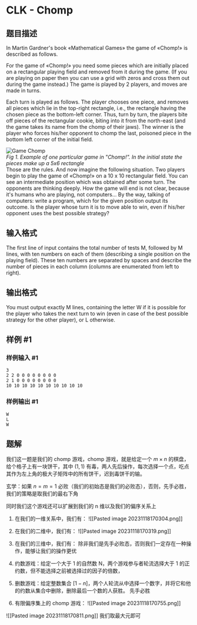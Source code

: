 # CLK - Chomp

## 题目描述

In Martin Gardner's book «Mathematical Games» the game of «Chomp!» is described as follows.   
  
 For the game of «Chomp!» you need some pieces which are initially placed on a rectangular playing field and removed from it during the game. (If you are playing on paper then you can use a grid with zeros and cross them out during the game instead.) The game is played by 2 players, and moves are made in turns.   
  
 Each turn is played as follows. The player chooses one piece, and removes all pieces which lie in the top-right rectangle, i.e., the rectangle having the chosen piece as the bottom-left corner. Thus, turn by turn, the players bite off pieces of the rectangular cookie, biting into it from the north-east (and the game takes its name from the chomp of their jaws). The winner is the player who forces his/her opponent to chomp the last, poisoned piece in the bottom left corner of the initial field.

![Game Chomp](https://cdn.luogu.com.cn/upload/vjudge_pic/SP2631/7fccaceaf6ee0e0f7170d5d2d908deccb3f516ae.png)  
_Fig 1. Example of one particular game in "Chomp!". In the initial state the pieces make up a 5х6 rectangle_   
Those are the rules. And now imagine the following situation. Two players begin to play the game of «Chomp!» on a 10 x 10 rectangular field. You can see an intermediate position which was obtained after some turn. The opponents are thinking deeply. How the game will end is not clear, because it's humans who are playing, not computers… By the way, talking of computers: write a program, which for the given position output its outcome. Is the player whose turn it is to move able to win, even if his/her opponent uses the best possible strategy?

## 输入格式

The first line of input contains the total number of tests M, followed by M lines, with ten numbers on each of them (describing a single position on the playing field). These ten numbers are separated by spaces and describe the number of pieces in each column (columns are enumerated from left to right).

## 输出格式

You must output exactly M lines, containing the letter W if it is possible for the player who takes the next turn to win (even in case of the best possible strategy for the other player), or L otherwise.

## 样例 #1

### 样例输入 #1

```
3
2 2 0 0 0 0 0 0 0 0
2 1 0 0 0 0 0 0 0 0
10 10 10 10 10 10 10 10 10 10
```

### 样例输出 #1

```
W
L
W
```

## 题解
我们这一题是我们的 chomp 游戏，chomp 游戏，就是给定一个 $m\times n$ 的棋盘，给个格子上有一块饼干，其中 $(1,1)$ 有毒，两人先后操作，每次选择一个点，吃点其作为左上角的极大子矩阵中的所有饼干，迟到毒饼干的输。

玄学：如果 $n=m=1$ 必败（我们的初始态是我们的必败态），否则，先手必胜，我们的策略是取我们的最右下角

同时我们这个游戏还可以扩展到我们的 n 维以及我们的偏序关系上
1. 在我们的一维关系中，我们有：
![[Pasted image 20231118170304.png]]

2. 在我们的二维中，我们有：
![[Pasted image 20231118170319.png]]

3. 在我们的三维中，我们有：
除非我们是先手必败态，否则我们一定存在一种操作，能够让我们的操作更优

4. 约数游戏：给定一个大于 1 的自然数 N，两个游戏参与者轮流选择大于 1 的正约数，但不能选择之前被选择过的因子的倍数，

5. 删数游戏：给定整数集合 $[1-n]$，两个人轮流从中选择一个数字，并将它和他的约数从集合中删除，删除最后一个数的人获胜。
先手必胜

6. 有限偏序集上的 chomp 游戏：
![[Pasted image 20231118170755.png]]

![[Pasted image 20231118170811.png]]
我们取最大元即可